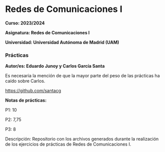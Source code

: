 # Redes de Comunicaciones I

**Curso: 2023/2024**

**Asignatura: Redes de Comunicaciones I**

**Universidad: Universidad Autónoma de Madrid (UAM)**

### Prácticas

**Autor/es: Eduardo Junoy y Carlos García Santa**

Es necesaria la mención de que la mayor parte del peso de las prácticas ha caído sobre Carlos.

https://github.com/santacg

**Notas de prácticas:**

P1: 10

P2: 7,75

P3: 8

Descripción:
Repositorio con los archivos generados durante la realización de los ejercicios de prácticas de Redes de Comunicaciones I.
